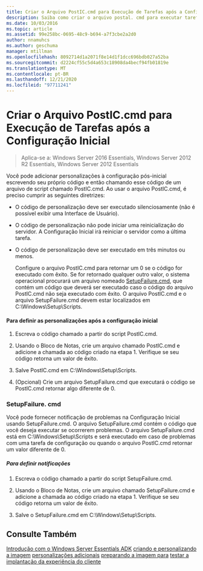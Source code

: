 ```yaml
---
title: Criar o Arquivo PostIC.cmd para Execução de Tarefas após a Configuração Inicial
description: Saiba como criar o arquivo postal. cmd para executar tarefas de configuração iniciais posteriores para o Windows Server Essentials.
ms.date: 10/03/2016
ms.topic: article
ms.assetid: 99e258bc-0695-48c9-b694-a7f3cbe2a2d0
author: nnamuhcs
ms.author: geschuma
manager: mtillman
ms.openlocfilehash: 8092714d1a2071f8e14d1f1dcc696bdb027a52ba
ms.sourcegitcommit: d2224cf55c5d4a653c18908da4becf94fb01819e
ms.translationtype: MT
ms.contentlocale: pt-BR
ms.lasthandoff: 12/21/2020
ms.locfileid: "97711241"
---
```

# <a name="create-the-posticcmd-file-for-running-post-initial-configuration-tasks"></a>Criar o Arquivo PostIC.cmd para Execução de Tarefas após a Configuração Inicial

>Aplica-se a: Windows Server 2016 Essentials, Windows Server 2012 R2 Essentials, Windows Server 2012 Essentials

Você pode adicionar personalizações à configuração pós-inicial escrevendo seu próprio código e então chamando esse código de um arquivo de script chamado PostIC.cmd. Ao usar o arquivo PostIC.cmd, é preciso cumprir as seguintes diretrizes:

- O código de personalização deve ser executado silenciosamente (não é possível exibir uma Interface de Usuário).

- O código de personalização não pode iniciar uma reinicialização do servidor. A Configuração Inicial irá reiniciar o servidor como a última tarefa.

- O código de personalização deve ser executado em três minutos ou menos.

  Configure o arquivo PostIC.cmd para retornar um 0 se o código for executado com êxito. Se for retornado qualquer outro valor, o sistema operacional procurará um arquivo nomeado [SetupFailure.cmd](Create-the-PostIC.cmd-File-for-Running-Post-Initial-Configuration-Tasks.md#BKMK_SetupFailure), que contém um código que deverá ser executado caso o código do arquivo PostIC.cmd não seja executado com êxito. O arquivo PostIC.cmd e o arquivo SetupFailure.cmd devem estar localizados em C:\Windows\Setup\Scripts.

#### <a name="to-define-post-initial-configuration-customizations"></a>Para definir as personalizações após a configuração inicial

1.  Escreva o código chamado a partir do script PostIC.cmd.

2.  Usando o Bloco de Notas, crie um arquivo chamado PostIC.cmd e adicione a chamada ao código criado na etapa 1. Verifique se seu código retorna um valor de êxito.

3.  Salve PostIC.cmd em C:\Windows\Setup\Scripts.

4.  (Opcional) Crie um arquivo SetupFailure.cmd que executará o código se PostIC.cmd retornar algo diferente de 0.

###  <a name="setupfailurecmd"></a><a name="BKMK_SetupFailure"></a> SetupFailure. cmd
 Você pode fornecer notificação de problemas na Configuração Inicial usando SetupFailure.cmd. O arquivo SetupFailure.cmd contém o código que você deseja executar se ocorrerem problemas. O arquivo SetupFailure.cmd está em C:\Windows\Setup\Scripts e será executado em caso de problemas com uma tarefa de configuração ou quando o arquivo PostIC.cmd retornar um valor diferente de 0.

##### <a name="to-define-notifications"></a>Para definir notificações

1.  Escreva o código chamado a partir do script SetupFailure.cmd.

2.  Usando o Bloco de Notas, crie um arquivo chamado SetupFailure.cmd e adicione a chamada ao código criado na etapa 1. Verifique se seu código retorna um valor de êxito.

3.  Salve o SetupFailure.cmd em C:\Windows\Setup\Scripts.

## <a name="see-also"></a>Consulte Também
 [Introdução com o Windows Server Essentials ADK](Getting-Started-with-the-Windows-Server-Essentials-ADK.md) [criando e personalizando a imagem](Creating-and-Customizing-the-Image.md) [personalizações adicionais](Additional-Customizations.md) [preparando a imagem para](Preparing-the-Image-for-Deployment.md) [testar a implantação da experiência do cliente](Testing-the-Customer-Experience.md)